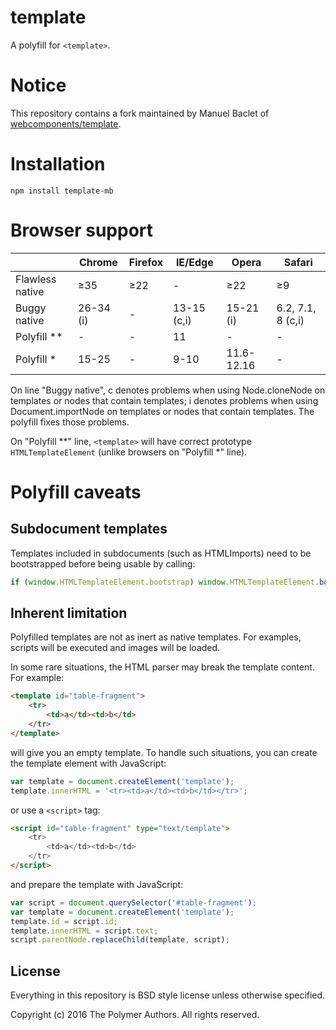# template
A polyfill for `<template>`.

# Notice

This repository contains a fork maintained by Manuel Baclet of [webcomponents/template](https://github.com/webcomponents/template).

# Installation
`npm install template-mb`

# Browser support

|                |Chrome       |Firefox        |IE/Edge    |Opera         | Safari          |
|----------------|-------------|---------------|-----------|--------------|-----------------|
|Flawless native |&ge;35       |&ge;22         |-          |&ge;22        |&ge;9            |
|Buggy native    |26-34 (i)    |-              |13-15 (c,i)|15-21  (i)    |6.2, 7.1, 8 (c,i)|
|Polyfill **     |-            |-              |11         |-             |-                |
|Polyfill *      |15-25        |-              |9-10       |11.6-12.16    |-                |

On line "Buggy native", c denotes problems when using Node.cloneNode on templates or nodes that contain templates; i denotes problems when using Document.importNode on templates or nodes that contain templates. The polyfill fixes those problems.

On "Polyfill **" line, `<template>` will have correct prototype `HTMLTemplateElement` (unlike browsers on "Polyfill *" line).

# Polyfill caveats

## Subdocument templates

Templates included in subdocuments (such as HTMLImports) need to be bootstrapped before being usable by calling:
```js
if (window.HTMLTemplateElement.bootstrap) window.HTMLTemplateElement.bootstrap(otherDoc);
```

## Inherent limitation

Polyfilled templates are not as inert as native templates. For examples, scripts will be executed and images will be loaded.

In some rare situations, the HTML parser may break the template content. For example:

```html
<template id="table-fragment">
	<tr>
		<td>a</td><td>b</td>
	</tr>
</template>
```
will give you an empty template. To handle such situations, you can create the template element with JavaScript:
```js
var template = document.createElement('template');
template.innerHTML = '<tr><td>a</td><td>b</td></tr>';

```
or use a `<script>` tag:
```html
<script id="table-fragment" type="text/template">
	<tr>
		<td>a</td><td>b</td>
	</tr>
</script>
```
and prepare the template with JavaScript:

```js
var script = document.querySelector('#table-fragment');
var template = document.createElement('template');
template.id = script.id;
template.innerHTML = script.text;
script.parentNode.replaceChild(template, script);

```

## License

Everything in this repository is BSD style license unless otherwise specified.

Copyright (c) 2016 The Polymer Authors. All rights reserved.
